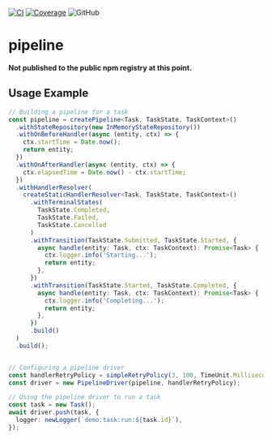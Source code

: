 [![CI](https://github.com/sha1n/pipeline/actions/workflows/ci.yml/badge.svg)](https://github.com/sha1n/pipeline/actions/workflows/ci.yml)
[![Coverage](https://github.com/sha1n/pipeline/actions/workflows/coverage.yml/badge.svg)](https://github.com/sha1n/pipeline/actions/workflows/coverage.yml)
![GitHub](https://img.shields.io/github/license/sha1n/pipeline)
# pipeline

**Not published to the public npm registry at this point.**

## Usage Example
```ts
// Building a pipeline for a task
const pipeline = createPipeline<Task, TaskState, TaskContext>()
  .withStateRepository(new InMemoryStateRepository())
  .withOnBeforeHandler(async (entity, ctx) => {
    ctx.startTime = Date.now();
    return entity;
  })
  .withOnAfterHandler(async (entity, ctx) => {
    ctx.elapsedTime = Date.now() - ctx.startTime;
  })
  .withHandlerResolver(
    createStaticHandlerResolver<Task, TaskState, TaskContext>()
      .withTerminalStates(
        TaskState.Completed,
        TaskState.Failed,
        TaskState.Cancelled
      )
      .withTransition(TaskState.Submitted, TaskState.Started, {
        async handle(entity: Task, ctx: TaskContext): Promise<Task> {
          ctx.logger.info('Starting...');
          return entity;
        },
      })
      .withTransition(TaskState.Started, TaskState.Completed, {
        async handle(entity: Task, ctx: TaskContext): Promise<Task> {
          ctx.logger.info('Completing...');
          return entity;
        },
      })
      .build()
  )
  .build();


// Configuring a pipeline driver
const handlerRetryPolicy = simpleRetryPolicy(3, 100, TimeUnit.Milliseconds);
const driver = new PipelineDriver(pipeline, handlerRetryPolicy);

// Using the pipeline driver to run a task
const task = new Task();
await driver.push(task, {
  logger: newLogger(`demo:task:run:${task.id}`),
});

```